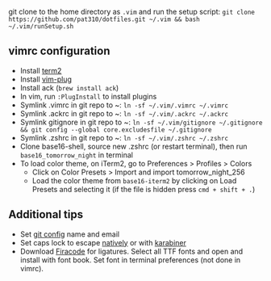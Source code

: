 git clone to the home directory as `.vim` and run the setup script:
`git clone https://github.com/pat310/dotfiles.git ~/.vim && bash ~/.vim/runSetup.sh`

## vimrc configuration
* Install [term2](https://www.iterm2.com/)
* Install [vim-plug](https://github.com/junegunn/vim-plug)
* Install ack (`brew install ack`)
* In vim, run `:PlugInstall` to install plugins
* Symlink .vimrc in git repo to ~: `ln -sf ~/.vim/.vimrc ~/.vimrc`
* Symlink .ackrc in git repo to ~: `ln -sf ~/.vim/.ackrc ~/.ackrc`
* Symlink gitignore in git repo to ~: `ln -sf ~/.vim/gitignore ~/.gitignore && git config --global core.excludesfile ~/.gitignore`
* Symlink .zshrc in git repo to ~: `ln -sf ~/.vim/.zshrc ~/.zshrc`
* Clone base16-shell, source new .zshrc (or restart terminal), then run `base16_tomorrow_night` in terminal
* To load color theme, on iTerm2, go to Preferences > Profiles > Colors
  * Click on Color Presets > Import and import tomorrow_night_256
  * Load the color theme from `base16-iterm2` by clicking on Load Presets and selecting it (if the file is hidden press  `cmd + shift + .`)

## Additional tips
* Set [git config](https://git-scm.com/book/en/v2/Getting-Started-First-Time-Git-Setup) name and email
* Set caps lock to escape [natively](https://stackoverflow.com/questions/127591/using-caps-lock-as-esc-in-mac-os-x) or with [karabiner](https://pqrs.org/osx/karabiner/)
* Download [Firacode](https://github.com/tonsky/FiraCode) for ligatures. Select all TTF fonts and open and install with font book. Set font in terminal preferences (not done in vimrc).
